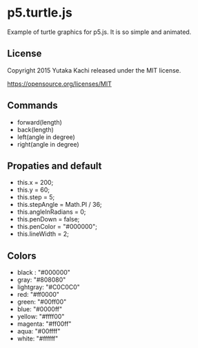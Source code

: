 # p5.turtle.js
Example of turtle graphics for p5.js.
It is so simple and animated.


## License

Copyright 2015 Yutaka Kachi released under the MIT license.

https://opensource.org/licenses/MIT


## Commands

- forward(length)
- back(length)
- left(angle in degree)
- right(angle in degree)


## Propaties and default

- this.x = 200;
- this.y = 60;
- this.step = 5;
- this.stepAngle = Math.PI / 36;
- this.angleInRadians = 0;
- this.penDown = false;
- this.penColor = "#000000";
- this.lineWidth = 2;


## Colors

- black : "#000000"
- gray: "#808080"
- lightgray: "#C0C0C0"
- red: "#ff0000"
- green: "#00ff00"
- blue: "#0000ff"
- yellow: "#ffff00"
- magenta: "#ff00ff"
- aqua: "#00ffff"
- white: "#ffffff"

